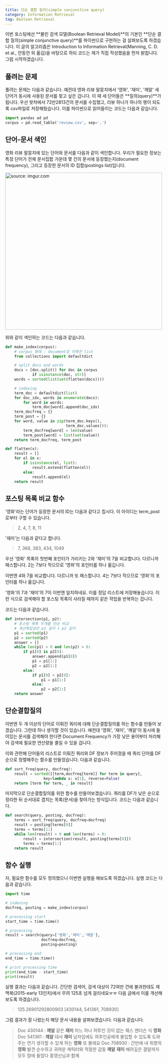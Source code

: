 ```yaml
---
title: 단순 결합 질의(simple conjunctive query)
category: Information Retrieval
tag: Boolean Retrieval
---
```


이번 포스팅에선 **불린 검색 모델(Boolean Retrieval Model)**의 기본인 **단순 결합 질의(simple conjunctive query)**를 파이썬으로 구현하는 걸 살펴보도록 하겠습니다. 이 글의 알고리즘은 Introduction to Information Retrieval(Manning, C. D. et al., 안동언 외 옮김)을 바탕으로 하되 코드는 제가 직접 작성했음을 먼저 밝힙니다. 그럼 시작하겠습니다.





## 풀려는 문제

풀려는 문제는 다음과 같습니다. 예컨대 영화 리뷰 말뭉치에서 '영화', '재미', '깨알' 세 단어가 동시에 사용된 문서를 찾고 싶은 겁니다. 이 때 세 단어들은 **질의(query)**가 됩니다. 우선 왓챠에서 72만2813건의 문서를 수집했고, 리뷰 하나가 하나의 행이 되도록 csv파일로 저장해뒀습니다. 이를 파이썬으로 읽어들이는 코드는 다음과 같습니다.

```python
import pandas ad pd
corpus = pd.read_table('review.csv', sep=',')
```





## 단어-문서 색인

영화 리뷰 말뭉치에 있는 단어와 문서를 다음과 같이 색인합니다. 우리가 필요한 정보는 특정 단어가 전체 문서집합 가운데 몇 건의 문서에 등장했는지(document frequency), 그리고 등장한 문서의 ID 집합(postings list)입니다.

<a href="http://imgur.com/oeqC4Ti"><img src="http://i.imgur.com/oeqC4Ti.png" width="500px" title="source: imgur.com" /></a>

위와 같이 색인하는 코드는 다음과 같습니다.

```python
def make_index(corpus):
    # corpus 형태 : document로 이뤄진 list
    from collections import defaultdict

    # split docs and words
    docs = [doc.split() for doc in corpus 
            if isinstance(doc, str)]
    words = sorted(list(set(flatten(docs))))

    # indexing
    term_doc = defaultdict(list)
    for doc_idx, words in enumerate(docs):
        for word in words:
            term_doc[word].append(doc_idx)
    term_docfreq = {}
    term_post = {}
    for word, value in zip(term_doc.keys(),
                           term_doc.values()):
        term_docfreq[word] = len(value)
        term_post[word] = list(set(value))
    return term_docfreq, term_post

def flatten(x):
    result = []
    for el in x:
        if isinstance(el, list):
            result.extend(flatten(el))
        else:
            result.append(el)
    return result
```





## 포스팅 목록 비교 함수

'영화'라는 단어가 등장한 문서의 ID는 다음과 같다고 칩시다. 이 아이디는 term_post로부터 구할 수 있습니다.

> 2, 4, 7, 8, 11

'재미'는 다음과 같다고 합니다.

> 7, 368, 383, 434, 1049

우선 '영화' 목록의 첫번째 포인터가 가리키는 2와 '재미'의 7을 비교합니다. 다르니까 패스합니다. 2는 7보다 작으므로 '영화'의 포인터를 하나 옮깁니다. 

이번엔 4와 7을 비교합니다. 다르니까 또 패스합니다. 4는 7보다 작으므로 '영화'의 포인터를 하나 옮깁니다.

'영화'의 7과 '재미'의 7이 이번엔 일치하네요. 이를 정답 리스트에 저장해놓습니다. 이런 식으로 검색해야 할 포스팅 목록이 사라질 때까지 같은 작업을 반복하는 겁니다.

코드는 다음과 같습니다.

```python
def intersection(p1, p2):
    # 포스팅 목록 두개를 단순 비교
    # 계산복잡성은 p1 길이 + p2 길이
    p1 = sorted(p1)
    p2 = sorted(p2)
    answer = []
    while len(p1) > 0 and len(p2) > 0:
        if p1[0] is p2[0]:
            answer.append(p1[0])
            p1 = p1[1:]
            p2 = p2[1:]
        else:
            if p1[0] < p2[0]:
                p1 = p1[1:]
            else:
                p2 = p2[1:]
    return answer
```





## 단순결합질의

이번엔 두 개 이상의 단어로 이뤄진 쿼리에 대해 단순결합질의를 하는 함수를 만들어 보겠습니다. 그런데 하나 생각할 것이 있습니다. 예컨대 '영화', '재미', '깨알'이 동시에 들어있는 문서를 검색해야 한다면 Document Frequency가 가장 낮은 용어부터 처리해야 검색에 필요한 연산량을 줄일 수 있을 겁니다. 

이와 관련해 단어들의 리스트로 이뤄진 쿼리와 DF 정보가 주어졌을 때 쿼리 단어를 DF 순으로 정렬해주는 함수를 만들었습니다. 다음과 같습니다.

```python
def sort_freq(query, docfreq):
    result = sorted([[term,docfreq[term]] for term in query],
                 key=lambda x: x[1], reverse=False)
    return [term for term, _ in result]
```

마지막으로 단순결합질의를 위한 함수를 만들어보겠습니다. 쿼리를 DF가 낮은 순으로 정리한 뒤 순서대로 겹치는 목록(문서)을 찾아가는 방식입니다. 코드는 다음과 같습니다.

```python
def search(query, posting, docfreq):
    terms = sort_freq(query, docfreq=docfreq)
    result = posting[terms[0]]
    terms = terms[1:]
    while len(result) > 0 and len(terms) > 0:
        result = intersection(result, posting[terms[0]])
        terms = terms[1:]
    return result
```





## 함수 실행

자, 필요한 함수를 모두 정의했으니 이번엔 실행을 해보도록 하겠습니다. 실행 코드는 다음과 같습니다.

```python
import time

# indexing
docfreq, posting = make_index(corpus)

# processing start
start_time = time.time()

# processing
result = search(query=['영화','재미','깨알'],
                docfreq=docfreq,
                posting=posting)

# processing end
end_time = time.time()

# print processing time
print(end_time - start_time)
print(result)
```

실행 결과는 다음과 같습니다. 간단한 검색어, 검색 대상이 72여만 건에 불과한데도 제 맥북(2015-early 13인치)에서 무려 125초 넘게 걸리네요ㅠㅠ 다음 글에서 이를 개선해보도록 하겠습니다.

> 125.26901292800903
> [430144, 541361, 708930]

그럼 결과가 잘 나왔는지 해당 문서 내용을 살펴보겠습니다. 다음과 같습니다.

> Doc 430144 : **깨알** 같은 **재미** 어느 하나 허투인 것이 없는 웨스 앤더슨 식 **영화**
> Doc 541361 : **깨알** 대사 **재미** 남자임에도 여주인공에게 몰입할 수 있도록 도와주는 연기 생각할 수 있게 하는 **영화** 또 볼래요
> Doc 708930 : 간만에 내 취향의 **영화** 발견 순수하고 귀여운 캐릭터와 적절한 감동 **깨알** **재미** 배려깊은 결말까지 모두 맘에 들었다 홍영신님과 함께

